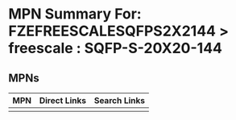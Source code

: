 



# MPN Summary For: FZEFREESCALESQFPS2X2144 > freescale : SQFP-S-20X20-144

## MPNs
  

|MPN|Direct Links|Search Links|
| :--- | :--- | :--- |
||||
